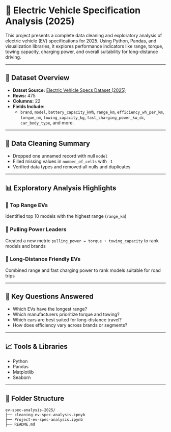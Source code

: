 # 🔋 Electric Vehicle Specification Analysis (2025)

This project presents a complete data cleaning and exploratory analysis of electric vehicle (EV) specifications for 2025. Using Python, Pandas, and visualization libraries, it explores performance indicators like range, torque, towing capacity, charging power, and overall suitability for long-distance driving.

---

## 📁 Dataset Overview

- **Datset Source:** [Electric Vehicle Specs Dataset (2025)](https://www.kaggle.com/datasets/urvishahir/electric-vehicle-specifications-dataset-2025/data)
- **Rows:** 475  
- **Columns:** 22  
- **Fields Include:**
  - `brand`, `model`, `battery_capacity_kWh`, `range_km`, `efficiency_wh_per_km`, `torque_nm`, `towing_capacity_kg`, `fast_charging_power_kw_dc`, `car_body_type`, and more.

---

## 🧹 Data Cleaning Summary

- Dropped one unnamed record with null `model`
- Filled missing values in `number_of_cells` with `-1`
- Verified data types and removed all nulls and duplicates

---

## 📊 Exploratory Analysis Highlights

### 🔸 Top Range EVs
Identified top 10 models with the highest range (`range_km`)

### 🔸 Pulling Power Leaders
Created a new metric `pulling_power = torque + towing_capacity` to rank models and brands

### 🔸 Long-Distance Friendly EVs
Combined range and fast charging power to rank models suitable for road trips

---

## 📌 Key Questions Answered

- Which EVs have the longest range?
- Which manufacturers prioritize torque and towing?
- Which cars are best suited for long-distance travel?
- How does efficiency vary across brands or segments?

---

## 📈 Tools & Libraries

- Python
- Pandas
- Matplotlib
- Seaborn

---

## 📎 Folder Structure

```bash
ev-spec-analysis-2025/
├── cleaning-ev-spec-analysis.ipnyb
├── Project-ev-spec-analysis.ipynb
├── README.md


